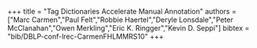 +++
title =  "Tag Dictionaries Accelerate Manual Annotation"
authors = ["Marc Carmen","Paul Felt","Robbie Haertel","Deryle Lonsdale","Peter McClanahan","Owen Merkling","Eric K. Ringger","Kevin D. Seppi"]
bibtex = "bib/DBLP-conf-lrec-CarmenFHLMMRS10"
+++
